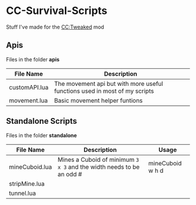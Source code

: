 # CC-Survival-Scripts

Stuff I've made for the [CC:Tweaked](https://www.curseforge.com/minecraft/mc-mods/cc-tweaked) mod

## Apis

Files in the folder **apis**

| File Name | Description |
| ----------- | ----------- |
| customAPI.lua | The movement api but with more useful functions used in most of my scripts |
| movement.lua | Basic movement helper funtions |

## Standalone Scripts

Files in the folder **standalone**

| File Name | Description | Usage |
| ----------- | ----------- | ----------- |
| mineCuboid.lua | Mines a Cuboid of minimum `3 x 3` and the width needs to be an odd # | mineCuboid w h d |
| stripMine.lua |  |  |
| tunnel.lua |  |  |